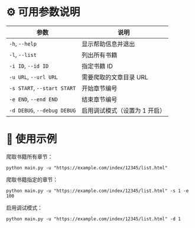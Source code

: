 ⚙️ 可用参数说明
================

| 参数                        | 说明                                 |
|-----------------------------|--------------------------------------|
| `-h`, `--help`              | 显示帮助信息并退出                    |
| `-l`, `--list`              | 列出所有书籍                          |
| `-i ID`, `--id ID`          | 指定书籍 ID                           |
| `-u URL`, `--url URL`       | 需要爬取的文章目录 URL                |
| `-s START`, `--start START` | 开始章节编号                          |
| `-e END`, `--end END`       | 结束章节编号                          |
| `-d DEBUG`, `--debug DEBUG` | 启用调试模式（设置为 1 开启）         |


🧪 使用示例
================
爬取书籍所有章节：
```
python main.py -u "https://example.com/index/12345/list.html"
```

爬取书籍指定的章节：
```
python main.py -u "https://example.com/index/12345/list.html" -s 1 -e 100
```

启用调试模式：
```
python main.py -u "https://example.com/index/12345/list.html" -d 1
```
